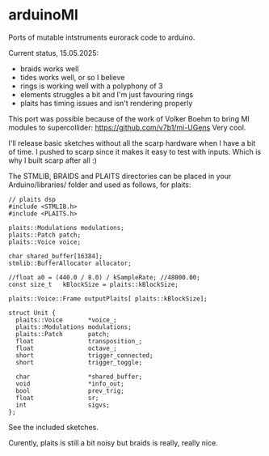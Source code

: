 # arduinoMI
Ports of mutable intstruments eurorack code to arduino.

Current status, 15.05.2025:
* braids works well
* tides works well, or so I believe
* rings is working well with a polyphony of 3
* elements struggles a bit and I'm just favouring rings
* plaits has timing issues and isn't rendering properly

This port was possible because of the work of Volker Boehm to bring MI modules to supercollider: https://github.com/v7b1/mi-UGens Very cool.

I'll release basic sketches without all the scarp hardware when I have a bit of time. I pushed to scarp since it makes it easy to test with inputs. Which is why I built scarp after all :)

The STMLIB, BRAIDS and PLAITS directories can be placed in your Arduino/libraries/ folder and used as follows, for plaits:
```
// plaits dsp
#include <STMLIB.h>
#include <PLAITS.h>

plaits::Modulations modulations;
plaits::Patch patch;
plaits::Voice voice;

char shared_buffer[16384];
stmlib::BufferAllocator allocator;

//float a0 = (440.0 / 8.0) / kSampleRate; //48000.00;
const size_t   kBlockSize = plaits::kBlockSize;

plaits::Voice::Frame outputPlaits[ plaits::kBlockSize];

struct Unit {
  plaits::Voice       *voice_;
  plaits::Modulations modulations;
  plaits::Patch       patch;
  float               transposition_;
  float               octave_;
  short               trigger_connected;
  short               trigger_toggle;

  char                *shared_buffer;
  void                *info_out;
  bool                prev_trig;
  float               sr;
  int                 sigvs;
};

```

See the included sketches.

Curently, plaits is still a bit noisy but braids is really, really nice. 
